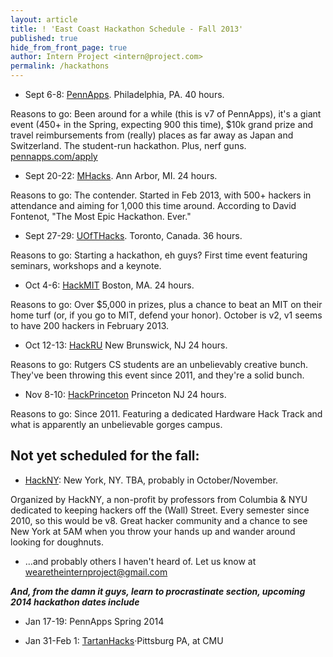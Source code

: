 ```yaml
---
layout: article
title: ! 'East Coast Hackathon Schedule - Fall 2013'
published: true
hide_from_front_page: true
author: Intern Project <intern@project.com>
permalink: /hackathons
---
```


- Sept 6-8: [PennApps](http://pennapps.com).  Philadelphia, PA.  40 hours.

Reasons to go: Been around for a while (this is v7 of PennApps), it's a giant event (450+ in the Spring, expecting 900 this time), $10k grand prize and travel reimbursements from (really) places as far away as Japan and Switzerland. The student-run hackathon. Plus, nerf guns.  [pennapps.com/apply](http://pennapps.com/apply)

- Sept 20-22: [MHacks](http://facebook.com/MHacksHackathon).  Ann Arbor, MI. 24 hours.

Reasons to go: The contender.  Started in Feb 2013, with 500+ hackers in attendance and aiming for 1,000 this time around.  According to David Fontenot, "The Most Epic Hackathon. Ever."

- Sept 27-29: [UOfTHacks](http://uofthacks.com). Toronto, Canada.  36 hours.

Reasons to go: Starting a hackathon, eh guys? First time event featuring seminars, workshops and a keynote.

- Oct 4-6: [HackMIT](http://www.hackmit.org) Boston, MA.  24 hours.

Reasons to go: Over $5,000 in prizes, plus a chance to beat an MIT on their home turf (or, if you go to MIT, defend your honor).  October is v2, v1 seems to have 200 hackers in February 2013.

- Oct 12-13: [HackRU](http://www.hackru.org) New Brunswick, NJ 24 hours.

Reasons to go: Rutgers CS students are an unbelievably creative bunch. They've been throwing this event since 2011, and they're a solid bunch.

- Nov 8-10: [HackPrinceton](http://hackprinceton.com) Princeton NJ 24 hours.

Reasons to go: Since 2011.  Featuring a dedicated Hardware Hack Track and what is apparently an unbelievable gorges campus.

Not yet scheduled for the fall:
-------------------------------

- [HackNY](http://theinternproject.com/hackathons/): New York, NY. TBA, probably in October/November.

Organized by HackNY, a non-profit by professors from Columbia & NYU dedicated to keeping hackers off the (Wall) Street.  Every semester since 2010, so this would be v8.  Great hacker community and a chance to see New York at 5AM when you throw your hands up and wander around looking for doughnuts.

- …and probably others I haven't heard of.  Let us know at wearetheinternproject@gmail.com

***And, from the *damn it guys, learn to procrastinate* section, upcoming 2014 hackathon dates include***

- Jan 17-19: PennApps Spring 2014

- Jan 31-Feb 1: [TartanHacks](tartanhacks.com)·Pittsburg PA, at CMU
